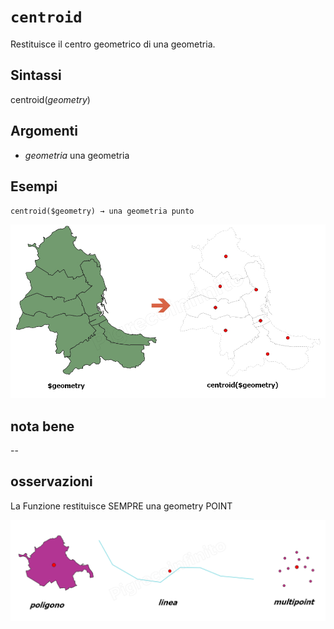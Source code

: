 # `centroid`

Restituisce il centro geometrico di una geometria.

## Sintassi

centroid(*geometry*)

## Argomenti

* *geometria* una geometria

## Esempi

`centroid($geometry) → una geometria punto`

![](/img/geometria/centroid/centroid1.png)

## nota bene

--

## osservazioni

La Funzione restituisce SEMPRE una geometry POINT

![](/img/geometria/centroid/centroid2.png)
